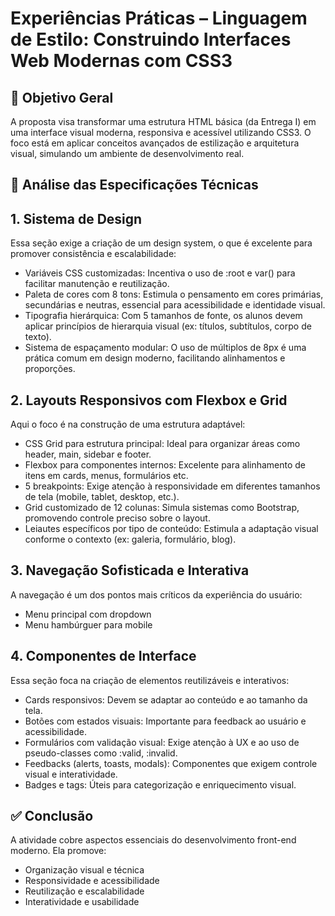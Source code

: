# Experiências Práticas – Linguagem de Estilo: Construindo Interfaces Web Modernas com CSS3

## 🎯 Objetivo Geral
A proposta visa transformar uma estrutura HTML básica (da Entrega I) em uma interface visual moderna, responsiva e acessível utilizando CSS3. O foco está em aplicar conceitos avançados de estilização e arquitetura visual, simulando um ambiente de desenvolvimento real.

## 🧩 Análise das Especificações Técnicas
## 1. Sistema de Design
Essa seção exige a criação de um design system, o que é excelente para promover consistência e escalabilidade:
- Variáveis CSS customizadas: Incentiva o uso de :root e var() para facilitar manutenção e reutilização.
- Paleta de cores com 8 tons: Estimula o pensamento em cores primárias, secundárias e neutras, essencial para acessibilidade e identidade visual.
- Tipografia hierárquica: Com 5 tamanhos de fonte, os alunos devem aplicar princípios de hierarquia visual (ex: títulos, subtítulos, corpo de texto).
- Sistema de espaçamento modular: O uso de múltiplos de 8px é uma prática comum em design moderno, facilitando alinhamentos e proporções.

## 2. Layouts Responsivos com Flexbox e Grid
Aqui o foco é na construção de uma estrutura adaptável:
- CSS Grid para estrutura principal: Ideal para organizar áreas como header, main, sidebar e footer.
- Flexbox para componentes internos: Excelente para alinhamento de itens em cards, menus, formulários etc.
- 5 breakpoints: Exige atenção à responsividade em diferentes tamanhos de tela (mobile, tablet, desktop, etc.).
- Grid customizado de 12 colunas: Simula sistemas como Bootstrap, promovendo controle preciso sobre o layout.
- Leiautes específicos por tipo de conteúdo: Estimula a adaptação visual conforme o contexto (ex: galeria, formulário, blog).

## 3. Navegação Sofisticada e Interativa
A navegação é um dos pontos mais críticos da experiência do usuário:
- Menu principal com dropdown
- Menu hambúrguer para mobile

## 4. Componentes de Interface
Essa seção foca na criação de elementos reutilizáveis e interativos:
- Cards responsivos: Devem se adaptar ao conteúdo e ao tamanho da tela.
- Botões com estados visuais: Importante para feedback ao usuário e acessibilidade.
- Formulários com validação visual: Exige atenção à UX e ao uso de pseudo-classes como :valid, :invalid.
- Feedbacks (alerts, toasts, modals): Componentes que exigem controle visual e interatividade.
- Badges e tags: Úteis para categorização e enriquecimento visual.

## ✅ Conclusão
A atividade cobre aspectos essenciais do desenvolvimento front-end moderno. Ela promove:
- Organização visual e técnica
- Responsividade e acessibilidade
- Reutilização e escalabilidade
- Interatividade e usabilidade


